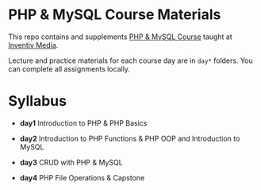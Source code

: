 # PHP & MySQL Course Materials

This repo contains and supplements [PHP & MySQL Course](https://www.inventivemedia.com.ph/php-tutorial-mysql-training-course-philippines/) taught at [Inventiv Media](https://www.inventivemedia.com.ph/).

Lecture and practice materials for each course day are in `day*` folders. You can complete all assignments locally.

# Syllabus
- __day1__ Introduction to PHP & PHP Basics

- __day2__ Introduction to PHP Functions &  PHP OOP and Introduction to MySQL

- __day3__ CRUD with PHP & MySQL

- __day4__ PHP File Operations & Capstone
